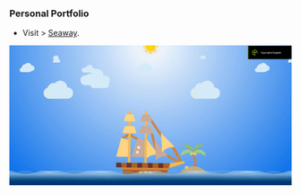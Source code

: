 ### Personal Portfolio

- Visit > [Seaway](https://ugurkarakurt.github.io/Frontend-Challanges/Seaway/).

![image info](assets/images/video.gif)
